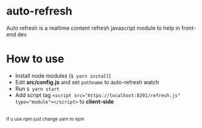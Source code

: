 # auto-refresh
Auto refresh is a realtime content refresh javascript module to help in front-end dev

# How to use
- Install node modules (`$ yarn install`)
- Edit **src/config.js** and set `pathname` to auto-refresh watch
- Run `$ yarn start`
- Add script tag `<script src="https://localhost:8291/refresh.js" type="module"></script>` to **client-side**

<br>
<small class="text-right">If u use npm just change yarn to npm</small>
